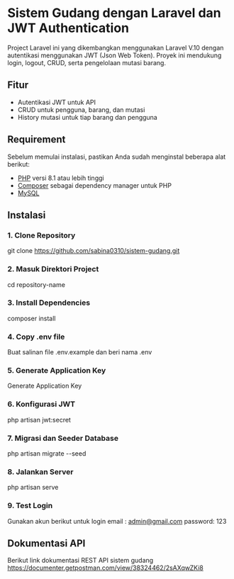 # Sistem Gudang dengan Laravel dan JWT Authentication

Project Laravel ini yang dikembangkan menggunakan Laravel V.10 dengan autentikasi menggunakan JWT (Json Web Token). Proyek ini mendukung login, logout, CRUD, serta pengelolaan mutasi barang.

## Fitur
- Autentikasi JWT untuk API
- CRUD untuk pengguna, barang, dan mutasi
- History mutasi untuk tiap barang dan pengguna

## Requirement

Sebelum memulai instalasi, pastikan Anda sudah menginstal beberapa alat berikut:

- [PHP](https://www.php.net/) versi 8.1 atau lebih tinggi
- [Composer](https://getcomposer.org/) sebagai dependency manager untuk PHP
- [MySQL](https://www.mysql.com/)

## Instalasi
### 1. Clone Repository
git clone https://github.com/sabina0310/sistem-gudang.git

### 2. Masuk Direktori Project 
cd repository-name

### 3. Install Dependencies
composer install

### 4. Copy .env file
Buat salinan file .env.example dan beri nama .env

### 5. Generate Application Key
Generate Application Key

### 6. Konfigurasi JWT
php artisan jwt:secret

### 7. Migrasi dan Seeder Database
php artisan migrate --seed

### 8. Jalankan Server
php artisan serve

### 9. Test Login 
Gunakan akun berikut untuk login 
email : admin@gmail.com
password: 123

## Dokumentasi API
Berikut link dokumentasi REST API sistem gudang
https://documenter.getpostman.com/view/38324462/2sAXqwZKi8
